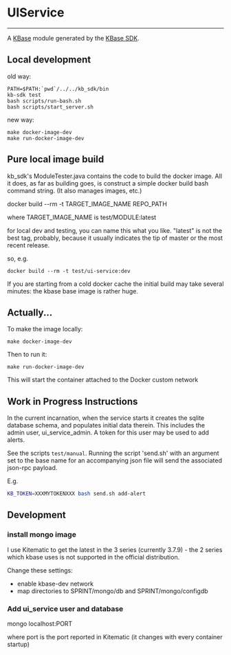 
# UIService
---

A [KBase](https://kbase.us) module generated by the [KBase SDK](https://github.com/kbase/kb_sdk).

## Local development

old way:

```
PATH=$PATH:`pwd`/../../kb_sdk/bin
kb-sdk test
bash scripts/run-bash.sh
bash scripts/start_server.sh
```

new way:

```
make docker-image-dev
make run-docker-image-dev
```

## Pure local image build

kb_sdk's ModuleTester.java contains the code to build the docker image. All it does, as far as building goes, is construct a simple docker build bash command string. (It also manages images, etc.)

docker build --rm -t TARGET_IMAGE_NAME REPO_PATH

where TARGET_IMAGE_NAME is test/MODULE:latest

for local dev and testing, you can name this what you like. "latest" is not the best tag, probably, because it usually indicates the tip of master or the most recent release.

so, e.g.

```
docker build --rm -t test/ui-service:dev
```

If you are starting from a cold docker cache the initial build may take several minutes: the kbase base image is rather huge.

## Actually...

To make the image locally: 

```
make docker-image-dev
```

Then to run it:

```
make run-docker-image-dev
```

This will start the container attached to the Docker custom network 

## Work in Progress Instructions

In the current incarnation, when the service starts it creates the sqlite database schema, and populates initial data therein. This includes the admin user, ui_service_admin. A token for this user may be used to add alerts.

See the scripts ```test/manual```. Running the script 'send.sh' with an argument set to the base name for an accompanying json file will send the associated json-rpc payload.

E.g.

```bash
KB_TOKEN=XXXMYTOKENXXX bash send.sh add-alert
```

## Development

### install mongo image 

I use Kitematic to get the latest in the 3 series (currently 3.7.9) - the 2 series which kbase uses is not supported in the official distribution.

Change these settings:

- enable kbase-dev network
- map directories to SPRINT/mongo/db and SPRINT/mongo/configdb

### Add ui_service user and database

mongo localhost:PORT

where port is the port reported in Kitematic (it changes with every container startup)